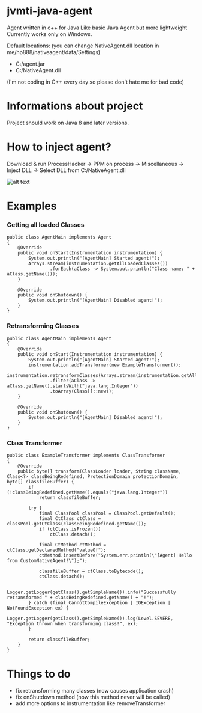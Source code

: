 # jvmti-java-agent

Agent written in c++ for Java
Like basic Java Agent but more lightweight
Currently works only on Windows.

Default locations: (you can change NativeAgent.dll location in me/hp888/nativeagent/data/Settings)
- C:/agent.jar
- C:/NativeAgent.dll

(I'm not coding in C++ every day so please don't hate me for bad code) 

# Informations about project

Project should work on Java 8 and later versions.

# How to inject agent?

Download & run ProcessHacker -> PPM on process -> Miscellaneous -> Inject DLL -> Select DLL from C:/NativeAgent.dll

![alt text](https://cdn.discordapp.com/attachments/628611450331463690/643546428450406421/processhacker-inject-dll.png)

# Examples

### Getting all loaded Classes

```
public class AgentMain implements Agent
{
    @Override
    public void onStart(Instrumentation instrumentation) {
        System.out.println("[AgentMain] Started agent!");
        Arrays.stream(instrumentation.getAllLoadedClasses())
                .forEach(aClass -> System.out.println("Class name: " + aClass.getName()));
    }

    @Override
    public void onShutdown() {
        System.out.println("[AgentMain] Disabled agent!");
    }
}
```

### Retransforming Classes

```
public class AgentMain implements Agent
{
    @Override
    public void onStart(Instrumentation instrumentation) {
        System.out.println("[AgentMain] Started agent!");
        instrumentation.addTransformer(new ExampleTransformer());
        instrumentation.retransformClasses(Arrays.stream(instrumentation.getAllLoadedClasses())
                .filter(aClass -> aClass.getName().startsWith("java.lang.Integer"))
                .toArray(Class[]::new));
    }

    @Override
    public void onShutdown() {
        System.out.println("[AgentMain] Disabled agent!");
    }
}
```

### Class Transformer
```
public class ExampleTransformer implements ClassTransformer
{
    @Override
    public byte[] transform(ClassLoader loader, String className, Class<?> classBeingRedefined, ProtectionDomain protectionDomain, byte[] classfileBuffer) {
        if (!classBeingRedefined.getName().equals("java.lang.Integer"))
            return classfileBuffer;

        try {
            final ClassPool classPool = ClassPool.getDefault();
            final CtClass ctClass = classPool.getCtClass(classBeingRedefined.getName());
            if (ctClass.isFrozen())
                ctClass.detach();

            final CtMethod ctMethod = ctClass.getDeclaredMethod("valueOf");
            ctMethod.insertBefore("System.err.println(\"[Agent] Hello from CustomNativeAgent!\");");

            classfileBuffer = ctClass.toBytecode();
            ctClass.detach();

            Logger.getLogger(getClass().getSimpleName()).info("Successfully retransformed " + classBeingRedefined.getName() + "!");
        } catch (final CannotCompileException | IOException | NotFoundException ex) {
            Logger.getLogger(getClass().getSimpleName()).log(Level.SEVERE, "Exception thrown when transforming class!", ex);
        }

        return classfileBuffer;
    }
}
```

# Things to do

- fix retransforming many classes (now causes application crash)
- fix onShutdown method (now this method never will be called)
- add more options to instrumentation like removeTransformer
